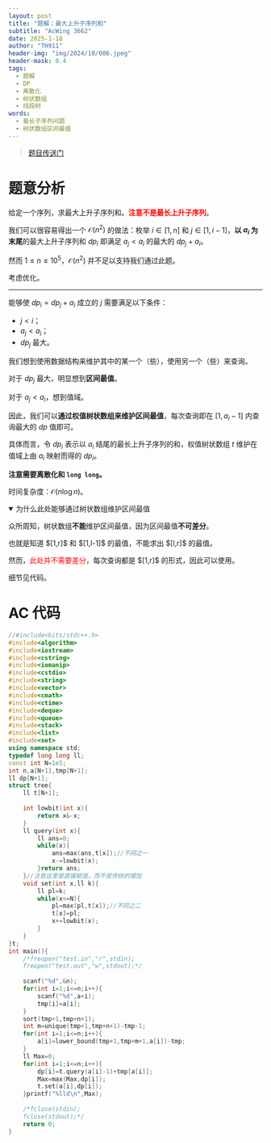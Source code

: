 ```yaml
---
layout: post
title: "题解：最大上升子序列和"
subtitle: "AcWing 3662"
date: 2025-1-18
author: "TH911"
header-img: "img/2024/10/006.jpeg"
header-mask: 0.4
tags:
  - 题解
  - DP
  - 离散化
  - 树状数组
  - 线段树
words:
  - 最长子序列问题
  - 树状数组区间最值
---
```


> [题目传送门](https://www.acwing.com/problem/content/description/3665/)

# 题意分析

给定一个序列，求最大上升子序列和。<span style="color:red;"><b>注意不是最长上升子序列</b></span>。

我们可以很容易得出一个 $\mathcal O(n^2)$ 的做法：枚举 $i\in [1,n]$ 和 $j \in [1,i-1]$，**以 $a_i$ 为末尾**的最大上升子序列和 $\textit{dp}_i$ 即满足 $a_j<a_i$ 的最大的 $\textit{dp}_j+a_i$。

然而 $1\leq n \leq 10^5$，$\mathcal O(n^2)$ 并不足以支持我们通过此题。

考虑优化。

***

能够使 $\textit{dp}_i=\textit{dp}_j+a_i$ 成立的 $j$ 需要满足以下条件：

* $j<i$；
* $a_j<a_i$；
* $\textit{dp}_j$ 最大。

我们想到使用数据结构来维护其中的某一个（些），使用另一个（些）来查询。

对于 $\textit{dp}_j$ 最大，明显想到**区间最值**。

对于 $a_j<a_i$，想到值域。

因此，我们可以**通过权值树状数组来维护区间最值**，每次查询即在 $[1,a_i-1]$ 内查询最大的 $\textit{dp}$ 值即可。

具体而言，令 $\textit{dp}_i$ 表示以 $a_i$ 结尾的最长上升子序列的和，权值树状数组 $t$ 维护在值域上由 $a_i$ 映射而得的 $\textit{dp}_i$。

**注意需要离散化和 `long long`。**

时间复杂度：$\mathcal O(n\log n)$。

<details class="question" open>
    <summary>为什么此处能够通过树状数组维护区间最值</summary>
    <p>
        众所周知，树状数组<b>不能</b>维护区间最值，因为区间最值<b>不可差分</b>。
    </p>
    <p>
        也就是知道 $[1,r]$ 和 $[1,l-1]$ 的最值，不能求出 $[l,r]$ 的最值。
    </p>
    <p>
        然而，<span style="color:red;">此处并不需要差分</span>，每次查询都是 $[1,r]$ 的形式，因此可以使用。
    </p>
    <p>
        细节见代码。
    </p>
</details>


# AC 代码

```cpp
//#include<bits/stdc++.h>
#include<algorithm>
#include<iostream>
#include<cstring>
#include<iomanip>
#include<cstdio>
#include<string>
#include<vector>
#include<cmath> 
#include<ctime>
#include<deque>
#include<queue>
#include<stack>
#include<list>
#include<set>
using namespace std;
typedef long long ll;
const int N=1e5;
int n,a[N+1],tmp[N+1];
ll dp[N+1];
struct tree{
	ll t[N+1];
	
	int lowbit(int x){
		return x&-x;
	}
	ll query(int x){
		ll ans=0;
		while(x){
			ans=max(ans,t[x]);//不同之一
			x-=lowbit(x);
		}return ans;
	}//注意这里是直接赋值，而不是传统的增加
	void set(int x,ll k){
		ll pl=k;
		while(x<=N){
			pl=max(pl,t[x]);//不同之二
			t[x]=pl;
			x+=lowbit(x);
		}
	}
}t;
int main(){
	/*freopen("test.in","r",stdin);
	freopen("test.out","w",stdout);*/
	
	scanf("%d",&n);
	for(int i=1;i<=n;i++){
		scanf("%d",a+i);
		tmp[i]=a[i];
	}
	sort(tmp+1,tmp+n+1);
	int m=unique(tmp+1,tmp+n+1)-tmp-1;
	for(int i=1;i<=n;i++){
		a[i]=lower_bound(tmp+1,tmp+m+1,a[i])-tmp;
	}
	ll Max=0;
	for(int i=1;i<=n;i++){
		dp[i]=t.query(a[i]-1)+tmp[a[i]];
		Max=max(Max,dp[i]);
		t.set(a[i],dp[i]);
	}printf("%lld\n",Max);
	
	/*fclose(stdin);
	fclose(stdout);*/
	return 0;
}
```

